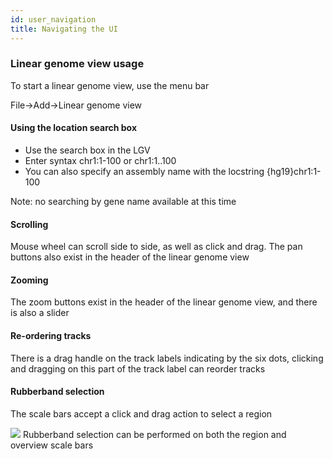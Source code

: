 ```yaml
---
id: user_navigation
title: Navigating the UI
---
```


### Linear genome view usage

To start a linear genome view, use the menu bar

File->Add->Linear genome view

#### Using the location search box

- Use the search box in the LGV
- Enter syntax chr1:1-100 or chr1:1..100
- You can also specify an assembly name with the locstring {hg19}chr1:1-100

Note: no searching by gene name available at this time

#### Scrolling

Mouse wheel can scroll side to side, as well as click and drag. The pan buttons
also exist in the header of the linear genome view

#### Zooming

The zoom buttons exist in the header of the linear genome view, and there is
also a slider

#### Re-ordering tracks

There is a drag handle on the track labels indicating by the six dots, clicking
and dragging on this part of the track label can reorder tracks

#### Rubberband selection

The scale bars accept a click and drag action to select a region

<!--
http://localhost:3000/?config=test_data%2Fconfig.json&session=eJx1klFP4zAQhP8K8nOK4jRNk7wBlQAJQUWjO-kQQltnk1jnOj3btHBV_jvrBIUWiUfvTmY-j3NgGjbIcnaP-7MVWitbfRaFUTgJ5xOeFGGaxzyfJudzHv1hAduAqaVmeRiw0sAezW9Zuobl0zQO2E7i3rL86cBkSZaQLs11qf_f0neltFsF7_dDWFPzjIbufetPd1IjmGvU7QZ_kQVt2qqy6JZvZJyl2Sxg6-0SjT9Hs4SfT1OexTFP4ilPR28sH7Em_IHAYPUZxsnPOjCup0ZNaFGcRbMwiXhAuh0aizSsQFkMGFiLm7U6Qe2eCdaA-Ht0u38Pcv6oVvri6yKXYKUovI5mDcq6oUweUqpodSXrVwOOAEmphZLWvdSo0b6MEY0s8QahRDPSfI0eiNMXPK56oBUqFK41xUDQSDRgRCMFKH_tpt33PHewRkXwzrziML5C7dD46j8NPcD4pDU6Uh9O_IrjPL_sa_hZMdZy85NkcRTHfElKwbZ_i0MXsEoqIizwjUpkbPi7Tv6qjkQgnNzh4ht31zeuKYTqvtX0-lpgv-g-AP24_Mw
-->

![](/jb2/img/rubberband.png)
Rubberband selection can be performed on both the region and overview scale bars
